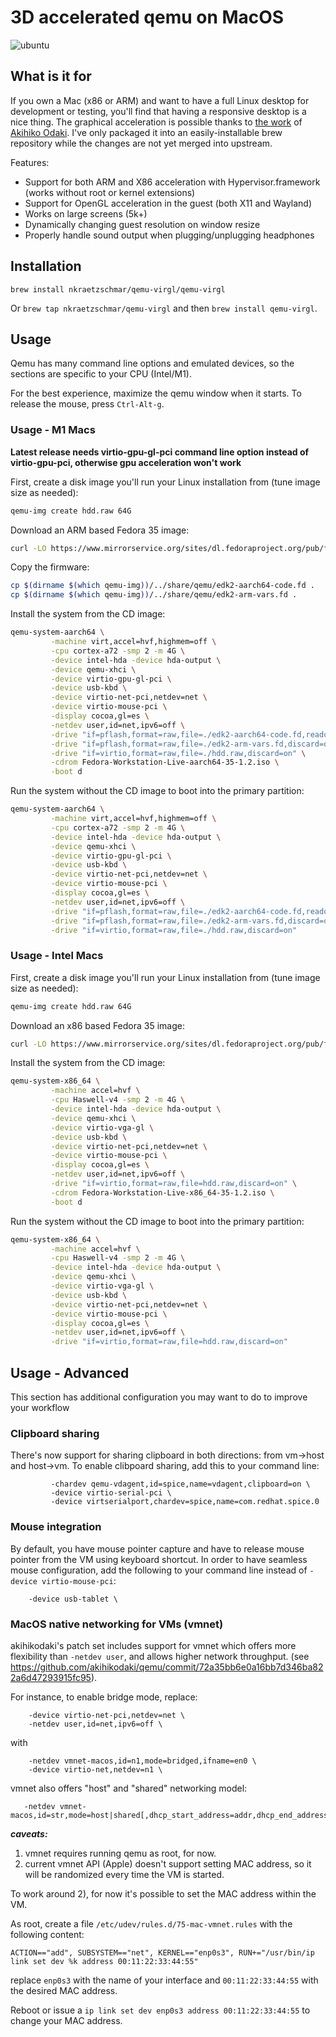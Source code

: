# 3D accelerated qemu on MacOS

![ubuntu](https://user-images.githubusercontent.com/6728841/111193747-90da1a00-85cb-11eb-9517-36c1a19c19be.gif)

## What is it for

If you own a Mac (x86 or ARM) and want to have a full Linux desktop for development or testing, you'll find that having a responsive desktop is a nice thing. The graphical acceleration is possible thanks to [the work](https://gist.github.com/akihikodaki/87df4149e7ca87f18dc56807ec5a1bc5) of [Akihiko Odaki](https://github.com/akihikodaki). I've only packaged it into an easily-installable brew repository while the changes are not yet merged into upstream.

Features:

- Support for both ARM and X86 acceleration with Hypervisor.framework (works without root or kernel extensions)
- Support for OpenGL acceleration in the guest (both X11 and Wayland)
- Works on large screens (5k+)
- Dynamically changing guest resolution on window resize
- Properly handle sound output when plugging/unplugging headphones

## Installation

`brew install nkraetzschmar/qemu-virgl/qemu-virgl`

Or `brew tap nkraetzschmar/qemu-virgl` and then `brew install qemu-virgl`.


## Usage

Qemu has many command line options and emulated devices, so the
sections are specific to your CPU (Intel/M1).

For the best experience, maximize the qemu window when it starts. To
release the mouse, press `Ctrl-Alt-g`.

### Usage - M1 Macs

**Latest release needs virtio-gpu-gl-pci command line option instead of virtio-gpu-pci, otherwise gpu acceleration won't work**

First, create a disk image you'll run your Linux installation from (tune image size as needed):

```sh
qemu-img create hdd.raw 64G
```

Download an ARM based Fedora 35 image:

```sh
curl -LO https://www.mirrorservice.org/sites/dl.fedoraproject.org/pub/fedora/linux/releases/35/Workstation/aarch64/iso/Fedora-Workstation-Live-aarch64-35-1.2.iso
```

Copy the firmware:

```sh
cp $(dirname $(which qemu-img))/../share/qemu/edk2-aarch64-code.fd .
cp $(dirname $(which qemu-img))/../share/qemu/edk2-arm-vars.fd .
```

Install the system from the CD image:

```sh
qemu-system-aarch64 \
         -machine virt,accel=hvf,highmem=off \
         -cpu cortex-a72 -smp 2 -m 4G \
         -device intel-hda -device hda-output \
         -device qemu-xhci \
         -device virtio-gpu-gl-pci \
         -device usb-kbd \
         -device virtio-net-pci,netdev=net \
         -device virtio-mouse-pci \
         -display cocoa,gl=es \
         -netdev user,id=net,ipv6=off \
         -drive "if=pflash,format=raw,file=./edk2-aarch64-code.fd,readonly=on" \
         -drive "if=pflash,format=raw,file=./edk2-arm-vars.fd,discard=on" \
         -drive "if=virtio,format=raw,file=./hdd.raw,discard=on" \
         -cdrom Fedora-Workstation-Live-aarch64-35-1.2.iso \
         -boot d
```

Run the system without the CD image to boot into the primary partition:

```sh
qemu-system-aarch64 \
         -machine virt,accel=hvf,highmem=off \
         -cpu cortex-a72 -smp 2 -m 4G \
         -device intel-hda -device hda-output \
         -device qemu-xhci \
         -device virtio-gpu-gl-pci \
         -device usb-kbd \
         -device virtio-net-pci,netdev=net \
         -device virtio-mouse-pci \
         -display cocoa,gl=es \
         -netdev user,id=net,ipv6=off \
         -drive "if=pflash,format=raw,file=./edk2-aarch64-code.fd,readonly=on" \
         -drive "if=pflash,format=raw,file=./edk2-arm-vars.fd,discard=on" \
         -drive "if=virtio,format=raw,file=./hdd.raw,discard=on"
```


### Usage - Intel Macs

First, create a disk image you'll run your Linux installation from (tune image size as needed):

```sh
qemu-img create hdd.raw 64G
```

Download an x86 based Fedora 35 image:

```sh
curl -LO https://www.mirrorservice.org/sites/dl.fedoraproject.org/pub/fedora/linux/releases/35/Workstation/x86_64/iso/Fedora-Workstation-Live-x86_64-35-1.2.iso
```

Install the system from the CD image:

```sh
qemu-system-x86_64 \
         -machine accel=hvf \
         -cpu Haswell-v4 -smp 2 -m 4G \
         -device intel-hda -device hda-output \
         -device qemu-xhci \
         -device virtio-vga-gl \
         -device usb-kbd \
         -device virtio-net-pci,netdev=net \
         -device virtio-mouse-pci \
         -display cocoa,gl=es \
         -netdev user,id=net,ipv6=off \
         -drive "if=virtio,format=raw,file=hdd.raw,discard=on" \
         -cdrom Fedora-Workstation-Live-x86_64-35-1.2.iso \
         -boot d
```

Run the system without the CD image to boot into the primary partition:

```sh
qemu-system-x86_64 \
         -machine accel=hvf \
         -cpu Haswell-v4 -smp 2 -m 4G \
         -device intel-hda -device hda-output \
         -device qemu-xhci \
         -device virtio-vga-gl \
         -device usb-kbd \
         -device virtio-net-pci,netdev=net \
         -device virtio-mouse-pci \
         -display cocoa,gl=es \
         -netdev user,id=net,ipv6=off \
         -drive "if=virtio,format=raw,file=hdd.raw,discard=on"
```


## Usage - Advanced

This section has additional configuration you may want to do to improve your workflow


### Clipboard sharing

There's now support for sharing clipboard in both directions: from vm->host and host->vm. To enable clibpoard sharing, add this to your command line:

```
         -chardev qemu-vdagent,id=spice,name=vdagent,clipboard=on \
         -device virtio-serial-pci \
         -device virtserialport,chardev=spice,name=com.redhat.spice.0
```

### Mouse integration

By default, you have mouse pointer capture and have to release mouse pointer from the VM using keyboard shortcut. In order to have seamless mouse configuration,
add the following to your command line instead of `-device virtio-mouse-pci`:

```
	-device usb-tablet \
```

### MacOS native networking for VMs (vmnet)

akihikodaki's patch set includes support for vmnet which offers more flexibility than `-netdev user`, and allows higher network throughput. (see https://github.com/akihikodaki/qemu/commit/72a35bb6e0a16bb7d346ba822a6d47293915fc95).

For instance, to enable bridge mode, replace:

```
    -device virtio-net-pci,netdev=net \
    -netdev user,id=net,ipv6=off \
```

with


```
    -netdev vmnet-macos,id=n1,mode=bridged,ifname=en0 \
    -device virtio-net,netdev=n1 \
```

vmnet also offers "host" and "shared" networking model:

```
   -netdev vmnet-macos,id=str,mode=host|shared[,dhcp_start_address=addr,dhcp_end_address=addr,dhcp_subnet_mask=mask]
```

***caveats:***

1) vmnet requires running qemu as root, for now.
2) current vmnet API (Apple) doesn't support setting MAC address, so it will be randomized every time the VM is started.

To work around 2), for now it's possible to set the MAC address within the VM.

As root, create a file `/etc/udev/rules.d/75-mac-vmnet.rules` with the following content:

```
ACTION=="add", SUBSYSTEM=="net", KERNEL=="enp0s3", RUN+="/usr/bin/ip link set dev %k address 00:11:22:33:44:55"
```

replace `enp0s3` with the name of your interface and `00:11:22:33:44:55` with the desired MAC address.

Reboot or issue a `ip link set dev enp0s3 address 00:11:22:33:44:55` to change your MAC address.
